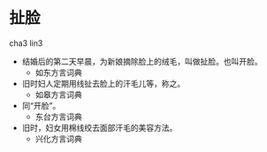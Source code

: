 







# 扯脸
cha3 lin3
+ 结婚后的第二天早晨，为新娘摘除脸上的绒毛，叫做扯脸。也叫开脸。
  * 如东方言词典
+ 旧时妇人定期用线扯去脸上的汗毛儿等，称之。
  * 如皋方言词典
+ 同“开脸”。
  * 东台方言词典
+ 旧时，妇女用棉线绞去面部汗毛的美容方法。
  * 兴化方言词典
